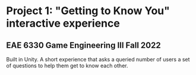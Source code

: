 # Project 1: "Getting to Know You" interactive experience

## EAE 6330 Game Engineering III Fall 2022

Built in Unity. A short experience that asks a queried number of users a set of questions to help them get to know each other.

